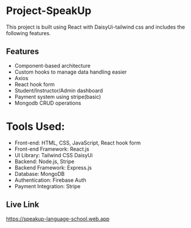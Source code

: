 # Project-SpeakUp
This project is built using React with DaisyUi-tailwind css and includes the following features.
## Features
* Component-based architecture
* Custom hooks to manage data handling easier
* Axios
* React hook form
* Student/Instructor/Admin dashboard
* Payment system using stripe(basic)
* Mongodb CRUD operations

# Tools Used:
- Front-end: HTML, CSS, JavaScript, React hook form
- Front-end Framework: React.js
- UI Library: Tailwind CSS DaisyUi
- Backend: Node.js, Stripe
- Backend Framework: Express.js
- Database: MongoDB
- Authentication: Firebase Auth
- Payment Integration: Stripe 

## Live Link
https://speakup-language-school.web.app
